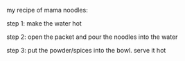 my recipe of mama noodles:


step 1:
make the water hot

step 2:
open the packet and pour the noodles into the water


step 3:
put the powder/spices into the bowl. serve it hot